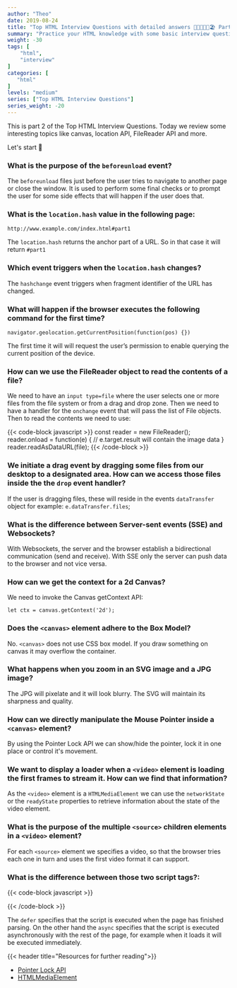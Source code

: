 ```yaml
---
author: "Theo"
date: 2019-08-24
title: "Top HTML Interview Questions with detailed answers 🌺🌴😃🤽🏨🏖️ Part II"
summary: "Practice your HTML knowledge with some basic interview questions"
weight: -30
tags: [
    "html",
    "interview"
]
categories: [
   "html"
]
levels: "medium"
series: ["Top HTML Interview Questions"]
series_weight: -20
---
```


This is part 2 of the Top HTML Interview Questions. Today we review some interesting topics like canvas, location API, FileReader API and more.

Let's start 💫

### What is the purpose of the `beforeunload` event?

The `beforeunload` files just before the user tries to navigate to another page or close the window. It is used to perform some final checks or to prompt the user for some side effects that will happen if the user does that.

### What is the `location.hash` value in the following page:

`http://www.example.com/index.html#part1`

The `location.hash` returns the anchor part of a URL. So in that case it will return `#part1`


### Which event triggers when the `location.hash` changes?

The `hashchange` event triggers when fragment identifier of the URL has changed.

### What will happen if the browser executes the following command for the first time?

`navigator.geolocation.getCurrentPosition(function(pos) {})`

The first time it will will request the user’s permission to enable  querying the current position of the device.

### How can we use the FileReader object to read the contents of a file?

We need to have an `input type=file` where the user selects one or more files from the file system or from a drag and drop zone. Then we need to have a handler for the `onchange` event that will pass the list of File objects. Then to read the contents we need to use:

{{< code-block javascript >}}
const reader = new FileReader();
reader.onload = function(e) {
// e.target.result will contain the image data
}
reader.readAsDataURL(file);
{{< /code-block >}}

### We initiate a drag event by dragging some files from our desktop to a designated area. How can we access those files inside the the `drop` event handler?

If the user is dragging files, these will reside in the events `dataTransfer` object for example: `e.dataTransfer.files`;

### What is the difference between Server-sent events (SSE) and Websockets?

With Websockets, the server and the browser establish a bidirectional communication (send and receive). With SSE only the server can push data to the browser and not vice versa.

### How can we get the context for a 2d Canvas?

We need to invoke the Canvas getContext API:

`let ctx = canvas.getContext('2d');`

### Does the `<canvas>` element adhere to the Box Model?

No. `<canvas>` does not use CSS box model. If you draw something on canvas it may overflow the container.

### What happens when you zoom in an SVG image and a JPG image?

The JPG will pixelate and it will look blurry. The SVG will maintain its sharpness and quality.

### How can we directly manipulate the Mouse Pointer inside a `<canvas>` element?

By using the Pointer Lock API we can show/hide the pointer, lock it in one place or control it's movement.

### We want to display a loader when a `<video>` element is loading the first frames to stream it. How can we find that information?

As the `<video>` element is a `HTMLMediaElement` we can use the `networkState` or the `readyState` properties to retrieve information about the state of the video element.

### What is the purpose of the multiple `<source>` children elements in a `<video>` element?

For each `<source>` element we specifies a video, so that the browser tries each one in turn and uses the first video format it can support.

### What is the difference between those two script tags?:

{{< code-block javascript >}}
<script src="app.js" defer></script>
<script src="app.js" async></script>
{{< /code-block >}}

The `defer` specifies that the script is executed when the page has finished parsing. On the other hand the `async` specifies that the script is executed asynchronously with the rest of the page, for example when it loads it will be executed immediately.


{{< header title="Resources for further reading">}}

* [Pointer Lock API](https://developer.mozilla.org/en-US/docs/Web/API/Pointer_Lock_API)
* [HTMLMediaElement](https://developer.mozilla.org/en-US/docs/Web/API/HTMLMediaElement)
